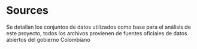 # Sources
Se detallan los conjuntos de datos utilizados como base para el análisis de este proyecto, todos los archivos provienen de fuentes oficiales de datos abiertos del gobierno Colombiano
